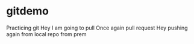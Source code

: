 # gitdemo
Practicing git
Hey I am going to pull
Once again pull request
Hey pushing again from local repo
from prem
